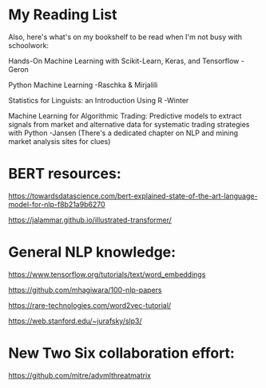 # My Reading List

Also, here's what's on my bookshelf to be read when I'm not busy with schoolwork:

Hands-On Machine Learning with Scikit-Learn, Keras, and Tensorflow -Geron

Python Machine Learning -Raschka & Mirjalili

Statistics for Linguists: an Introduction Using R -Winter

Machine Learning for Algorithmic Trading: Predictive models to extract signals from market and alternative data for systematic trading strategies with Python -Jansen (There's a dedicated chapter on NLP and mining market analysis sites for clues)


# BERT resources:

https://towardsdatascience.com/bert-explained-state-of-the-art-language-model-for-nlp-f8b21a9b6270

https://jalammar.github.io/illustrated-transformer/

# General NLP knowledge:

https://www.tensorflow.org/tutorials/text/word_embeddings

https://github.com/mhagiwara/100-nlp-papers

https://rare-technologies.com/word2vec-tutorial/

https://web.stanford.edu/~jurafsky/slp3/

# New Two Six collaboration effort:

https://github.com/mitre/advmlthreatmatrix
